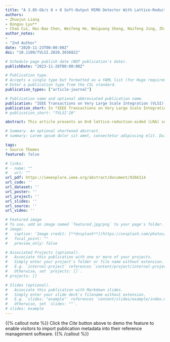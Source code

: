 ```yaml
---
title: "A 3.85-Gb/s 8 × 8 Soft-Output MIMO Detector With Lattice-Reduction-Aided Channel Preprocessing"
authors:
- Zhuojun Liang
- Dongxu Lyu**
- Chao Cui, Hai-Bao Chen, Weifeng He, Weiguang Sheng, Naifeng Jing, Zhigang Mao, Guanghui He
author_notes:
- 
- "2nd Author"
date: "2020-11-23T00:00:00Z"
doi: "10.1109/TVLSI.2020.3036822"

# Schedule page publish date (NOT publication's date).
publishDate: "2023-11-26T00:00:00Z"

# Publication type.
# Accepts a single type but formatted as a YAML list (for Hugo requirements).
# Enter a publication type from the CSL standard.
publication_types: ["article-journal"]

# Publication name and optional abbreviated publication name.
publication: "IEEE Transactions on Very Large Scale Integration (VLSI) Systems"
publication_short: In *IEEE Transactions on Very Large Scale Integration Systems (TVLSI)*, 2020
# publication_short: "TVLSI'20"

abstract: This article presents an 8×8 lattice-reduction-aided (LRA) soft-output multiple-input multiple-output (MIMO) detector for Chinese enhanced ultrahigh throughput (EUHT) wireless local area network (LAN) standard. The preprocessing algorithm combining simplified-sorting Cholesky decomposition and low-complexity decoupled lattice reduction (LDLR) is proposed to reduce computational complexity and latency with parallelism improvement. In addition, K-best detection adopts a sorting-reduced strategy utilizing approximate ordered sequence. Compared with other published LRA K-best detection algorithms, simulation results show that our proposed algorithm has performance improvement. In addition, in order to save hardware resources, a folded K-best architecture and an optimized intermediate storage strategy are introduced. Furthermore, a fully pipelined VLSI architecture is designed in Semiconductor Manufacturing International Corporation (SMIC) 40-nm 1P9M technology to support the 8×8.64 -QAM MIMO-OFDM system. The detector can achieve 3.85-Gb/s data throughput at 641-MHz clock frequency with 0.71- μs latency. The proposed detector is competitive in terms of latency, throughput, and area efficiency to state-of-the-art works and can meet the data-rate requirement of the EUHT standard.

# Summary. An optional shortened abstract.
# summary: Lorem ipsum dolor sit amet, consectetur adipiscing elit. Duis posuere tellus ac convallis placerat. Proin tincidunt magna sed ex sollicitudin condimentum.

tags:
- Source Themes
featured: false

# links:
# - name: ""
#   url: ""
url_pdf: https://ieeexplore.ieee.org/abstract/document/9266114
url_code: ''
url_dataset: ''
url_poster: ''
url_project: ''
url_slides: ''
url_source: ''
url_video: ''

# Featured image
# To use, add an image named `featured.jpg/png` to your page's folder. 
# image:
#   caption: 'Image credit: [**Unsplash**](https://unsplash.com/photos/jdD8gXaTZsc)'
#   focal_point: ""
#   preview_only: false

# Associated Projects (optional).
#   Associate this publication with one or more of your projects.
#   Simply enter your project's folder or file name without extension.
#   E.g. `internal-project` references `content/project/internal-project/index.md`.
#   Otherwise, set `projects: []`.
# projects: []

# Slides (optional).
#   Associate this publication with Markdown slides.
#   Simply enter your slide deck's filename without extension.
#   E.g. `slides: "example"` references `content/slides/example/index.md`.
#   Otherwise, set `slides: ""`.
# slides: example
---
```


{{% callout note %}}
Click the *Cite* button above to demo the feature to enable visitors to import publication metadata into their reference management software.
{{% /callout %}}

<!-- {{% callout note %}}
Create your slides in Markdown - click the *Slides* button to check out the example.
{{% /callout %}}

Add the publication's **full text** or **supplementary notes** here. You can use rich formatting such as including [code, math, and images](https://docs.hugoblox.com/content/writing-markdown-latex/). -->
